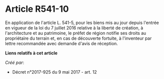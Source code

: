 # Article R541-10

En application de l'article L. 541-5, pour les biens mis au jour depuis l'entrée en vigueur de la loi du 7 juillet 2016
relative à la liberté de création, à l'architecture et au patrimoine, le préfet de région notifie ses droits au propriétaire
du terrain et, en cas de découverte fortuite, à l'inventeur par lettre recommandée avec demande d'avis de réception.

**Liens relatifs à cet article**

_Créé par_:

  - Décret n°2017-925 du 9 mai 2017 - art. 12
